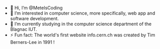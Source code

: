 - 👋 Hi, I’m @MeteIsCoding
- 👀 I’m interested in computer science, more specifically, web app and software development.
- 🌱 I’m currently studying in the computer science department of the Blagnac IUT.
- ⚡ Fun fact: The world's first website info.cern.ch was created by Tim Berners-Lee in 1991 !
